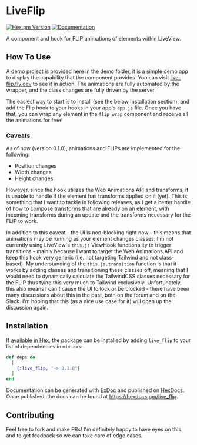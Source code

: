 # LiveFlip

[![Hex.pm Version](https://img.shields.io/hexpm/v/live_flip.svg)](https://hex.pm/packages/live_flip) [![Documentation](https://img.shields.io/badge/docs-latest-blue.svg)](https://hexdocs.pm/live_flip/)

A component and hook for FLIP animations of elements within LiveView.

## How To Use

A demo project is provided here in the demo folder, it is a simple demo app to display the capability that the component provides. You can visit [live-flip.fly.dev](https://live-flip.fly.dev) to see it in action. The animations are fully automated by the wrapper, and the class changes are fully driven by the server.

The easiest way to start is to install (see the below Installation section), and add the Flip hook to your hooks in your app's `app.js` file. Once you have that, you can wrap any element in the `flip_wrap` component and receive all the animations for free!

### Caveats

As of now (version 0.1.0), animations and FLIPs are implemented for the following:
- Position changes
- Width changes
- Height changes

However, since the hook utilizes the Web Animations API and transforms, it is unable to handle if the element has transforms applied on it (yet). This is something that I want to tackle in following releases, as I get a better handle of how to compose transforms that are already on an element, with incoming transforms during an update and the transforms necessary for the FLIP to work.

In addition to this caveat - the UI is non-blocking right now - this means that animations may be running as your element changes classes. I'm not currently using LiveView's `this.js` ViewHook functionality to trigger transitions - mainly because I want to target the Web Animations API and keep this hook very generic (i.e. not targeting Tailwind and not class-based). My understanding of the `this.js.transition` function is that it works by adding classes and transitioning these classes off, meaning that I would need to dynamically calculate the TailwindCSS classes necessary for the FLIP thus tying this very much to Tailwind exclusively. Unfortunately, this also means I can't cause the UI to lock or be blocked - there have been many discussions about this in the past, both on the forum and on the Slack. I'm hoping that this (as a nice use case for it) will open up the discussion again.

## Installation

If [available in Hex](https://hex.pm/docs/publish), the package can be installed
by adding `live_flip` to your list of dependencies in `mix.exs`:

```elixir
def deps do
  [
    {:live_flip, "~> 0.1.0"}
  ]
end
```

Documentation can be generated with [ExDoc](https://github.com/elixir-lang/ex_doc)
and published on [HexDocs](https://hexdocs.pm). Once published, the docs can
be found at <https://hexdocs.pm/live_flip>.

## Contributing

Feel free to fork and make PRs! I'm definitely happy to have eyes on this and to get feedback so we can take care of edge cases.
